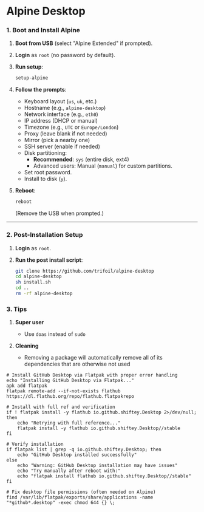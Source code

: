 # Alpine Desktop 

### **1. Boot and Install Alpine**
1. **Boot from USB** (select "Alpine Extended" if prompted).
2. **Login** as `root` (no password by default).
3. **Run setup**:
   ```bash
   setup-alpine
   ```
4. **Follow the prompts**:
   - Keyboard layout (`us`, `uk`, etc.)
   - Hostname (e.g., `alpine-desktop`)
   - Network interface (e.g., `eth0`)
   - IP address (DHCP or manual)
   - Timezone (e.g., `UTC` or `Europe/London`)
   - Proxy (leave blank if not needed)
   - Mirror (pick a nearby one)
   - SSH server (enable if needed)
   - Disk partitioning:
     - **Recommended**: `sys` (entire disk, ext4)
     - Advanced users: Manual (`manual`) for custom partitions.
   - Set root password.
   - Install to disk (`y`).

5. **Reboot**:
   ```bash
   reboot
   ```
   (Remove the USB when prompted.)

---

### **2. Post-Installation Setup**
1. **Login** as `root`.

2. **Run the post install script**:
   ```bash
   git clone https://github.com/trifoil/alpine-desktop
   cd alpine-desktop
   sh install.sh
   cd ..
   rm -rf alpine-desktop
   ```

### **3. Tips**
1. **Super user**
   - Use ```doas``` instead of ```sudo```

2. **Cleaning**
   - Removing a package will automatically remove all of its dependencies that are otherwise not used

```
# Install GitHub Desktop via Flatpak with proper error handling
echo "Installing GitHub Desktop via Flatpak..."
apk add flatpak
flatpak remote-add --if-not-exists flathub https://dl.flathub.org/repo/flathub.flatpakrepo

# Install with full ref and verification
if ! flatpak install -y flathub io.github.shiftey.Desktop 2>/dev/null; then
    echo "Retrying with full reference..."
    flatpak install -y flathub io.github.shiftey.Desktop//stable
fi

# Verify installation
if flatpak list | grep -q io.github.shiftey.Desktop; then
    echo "GitHub Desktop installed successfully"
else
    echo "Warning: GitHub Desktop installation may have issues"
    echo "Try manually after reboot with:"
    echo "flatpak install flathub io.github.shiftey.Desktop//stable"
fi

# Fix desktop file permissions (often needed on Alpine)
find /var/lib/flatpak/exports/share/applications -name "*github*.desktop" -exec chmod 644 {} \;
```